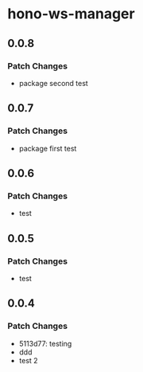 # hono-ws-manager

## 0.0.8

### Patch Changes

- package second test

## 0.0.7

### Patch Changes

- package first test

## 0.0.6

### Patch Changes

- test

## 0.0.5

### Patch Changes

- test

## 0.0.4

### Patch Changes

- 5113d77: testing
- ddd
- test 2
